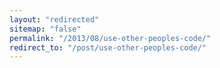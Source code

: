 ```yaml
---
layout: "redirected"
sitemap: "false"
permalink: "/2013/08/use-other-peoples-code/"
redirect_to: "/post/use-other-peoples-code/"
---
```




